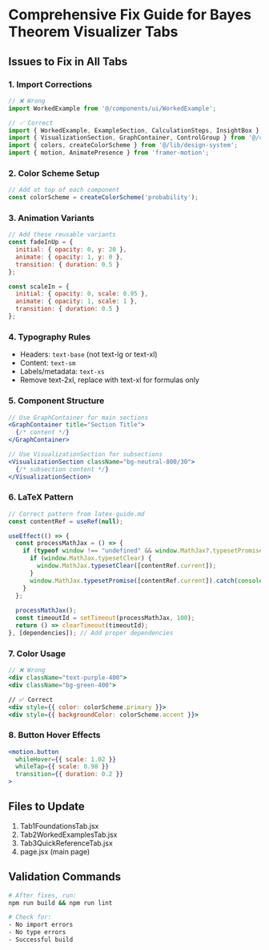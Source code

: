 # Comprehensive Fix Guide for Bayes Theorem Visualizer Tabs

## Issues to Fix in All Tabs

### 1. Import Corrections
```jsx
// ❌ Wrong
import WorkedExample from '@/components/ui/WorkedExample';

// ✅ Correct
import { WorkedExample, ExampleSection, CalculationSteps, InsightBox } from '@/components/ui/WorkedExample';
import { VisualizationSection, GraphContainer, ControlGroup } from '@/components/ui/VisualizationContainer';
import { colors, createColorScheme } from '@/lib/design-system';
import { motion, AnimatePresence } from 'framer-motion';
```

### 2. Color Scheme Setup
```jsx
// Add at top of each component
const colorScheme = createColorScheme('probability');
```

### 3. Animation Variants
```jsx
// Add these reusable variants
const fadeInUp = {
  initial: { opacity: 0, y: 20 },
  animate: { opacity: 1, y: 0 },
  transition: { duration: 0.5 }
};

const scaleIn = {
  initial: { opacity: 0, scale: 0.95 },
  animate: { opacity: 1, scale: 1 },
  transition: { duration: 0.5 }
};
```

### 4. Typography Rules
- Headers: `text-base` (not text-lg or text-xl)
- Content: `text-sm`
- Labels/metadata: `text-xs`
- Remove text-2xl, replace with text-xl for formulas only

### 5. Component Structure
```jsx
// Use GraphContainer for main sections
<GraphContainer title="Section Title">
  {/* content */}
</GraphContainer>

// Use VisualizationSection for subsections
<VisualizationSection className="bg-neutral-800/30">
  {/* subsection content */}
</VisualizationSection>
```

### 6. LaTeX Pattern
```jsx
// Correct pattern from latex-guide.md
const contentRef = useRef(null);

useEffect(() => {
  const processMathJax = () => {
    if (typeof window !== "undefined" && window.MathJax?.typesetPromise && contentRef.current) {
      if (window.MathJax.typesetClear) {
        window.MathJax.typesetClear([contentRef.current]);
      }
      window.MathJax.typesetPromise([contentRef.current]).catch(console.error);
    }
  };
  
  processMathJax();
  const timeoutId = setTimeout(processMathJax, 100);
  return () => clearTimeout(timeoutId);
}, [dependencies]); // Add proper dependencies
```

### 7. Color Usage
```jsx
// ❌ Wrong
<div className="text-purple-400">
<div className="bg-green-400">

// ✅ Correct
<div style={{ color: colorScheme.primary }}>
<div style={{ backgroundColor: colorScheme.accent }}>
```

### 8. Button Hover Effects
```jsx
<motion.button
  whileHover={{ scale: 1.02 }}
  whileTap={{ scale: 0.98 }}
  transition={{ duration: 0.2 }}
>
```

## Files to Update
1. Tab1FoundationsTab.jsx
2. Tab2WorkedExamplesTab.jsx
3. Tab3QuickReferenceTab.jsx
4. page.jsx (main page)

## Validation Commands
```bash
# After fixes, run:
npm run build && npm run lint

# Check for:
- No import errors
- No type errors
- Successful build
```